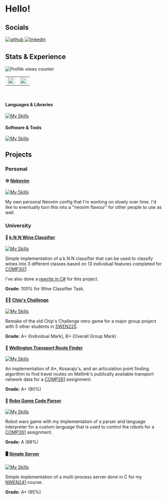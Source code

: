 # Hello!
## Socials
<a href="https://github.com/NiamhFerns" target="_blank">
<img src=https://img.shields.io/badge/github-%2324292e.svg?&style=for-the-badge&logo=github&logoColor=white alt=github style="margin-bottom: 5px;" />
</a>
<a href="https://www.linkedin.com/in/niamhferns/" target="_blank">
<img src=https://img.shields.io/badge/linkedin-%231E77B5.svg?&style=for-the-badge&logo=linkedin&logoColor=white alt=linkedin style="margin-bottom: 5px;" />
</a>

## Stats & Experience

![Profile views counter](https://komarev.com/ghpvc/?username=NiamhFerns&&style=flat-square)  

<table><tr><td valign="top" width="50%">

<img src="https://github-readme-stats.vercel.app/api?username=NiamhFerns&show_icons=true&count_private=true&include_all_commits&hide_border=true&theme=synthwave" align="left" style="width: 100%" />

</td><td valign="top" width="50%">

<img src="https://github-readme-stats.vercel.app/api/top-langs/?username=NiamhFerns&hide_border=true&layout=compact&theme=synthwave" align="left" style="width: 100%" />

</td></tr></table>  

<br/>

#### Languages & Libraries
[![My Skills](https://skillicons.dev/icons?i=java,rust,py,c,cpp,cs,dotnet,lua,html,css,javascript,react,mysql)](https://skillicons.dev)

#### Software & Tools
[![My Skills](https://skillicons.dev/icons?i=linux,git,github,gitlab,neovim,idea,vscode,godot)](https://skillicons.dev)

## Projects
### Personal
#### ⚙️ [Nekovim](https://github.com/Nekovim/Nekovim)
[![My Skills](https://skillicons.dev/icons?i=lua,neovim)](https://skillicons.dev)

My own personal Neovim config that I'm working on slowly over time. I'd like to eventually turn this into a "neovim flavour" for other people to use as well.

### University
#### 🍷 [k.N.N Wine Classifier](https://github.com/NiamhFerns-VUW/WineClassifier)
[![My Skills](https://skillicons.dev/icons?i=rust,cs,dotnet)](https://skillicons.dev)


Simple implementation of a k.N.N classifier that can be used to classify wines into 3 different classes based on 13 individual features completed for [COMP307](https://www.wgtn.ac.nz/courses/comp/307/2023/offering?crn=968).

I've also done a [rewrite in C#](https://github.com/NiamhFerns/wine-sharpifier) for this project.

**Grade:** 100% for Wine Classifier Task.

#### 🙍‍♂️ [Chip's Challenge](https://github.com/NiamhFerns-VUW/ChipsChallenge)
[![My Skills](https://skillicons.dev/icons?i=java)](https://skillicons.dev)

Remake of the old Chip's Challenge retro game for a major group project with 5 other students in [SWEN225](https://www.wgtn.ac.nz/courses/swen/225/2022/offering?crn=30043).

**Grade:** A+ (Individual Mark), B+ (Overall Group Mark)

#### 🚌 [Wellington Transport Route Finder](https://github.com/NiamhFerns-VUW/WellingtonTransport)
[![My Skills](https://skillicons.dev/icons?i=java)](https://skillicons.dev)

An implementation of A*, Kosaraju's, and an articulation point finding algorithm to find travel routes on Metlink's publically available transport network data for a [COMP261](https://www.wgtn.ac.nz/courses/comp/261/2023/offering?crn=18314) assignment.

**Grade:** A+ (90%) 

#### 🤖 [Robo Game Code Parser](https://github.com/NiamhFerns-VUW/RoboGame)
[![My Skills](https://skillicons.dev/icons?i=java)](https://skillicons.dev)

Robot wars game with my implementation of a parser and language interpreter for a custom language that is used to control the robots for a [COMP261](https://www.wgtn.ac.nz/courses/comp/261/2023/offering?crn=18314) assignment.

**Grade:** A (88%)

#### 🖥️ [Simple Server](https://github.com/NiamhFerns-VUW/NWEN241-Assignment-3)
[![My Skills](https://skillicons.dev/icons?i=c)](https://skillicons.dev)

Simple implementation of a multi-process server done in C for my [NWEN241](https://www.wgtn.ac.nz/courses/nwen/241/2023/offering?crn=18315) course.

**Grade:** A+ (95%)

